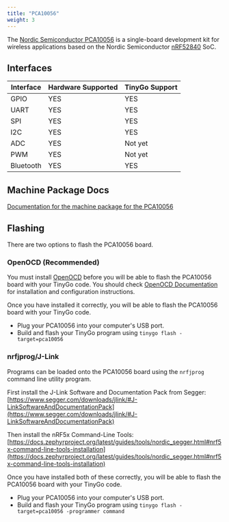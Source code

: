 ```yaml
---
title: "PCA10056"
weight: 3
---
```


The [Nordic Semiconductor PCA10056](https://www.nordicsemi.com/Software-and-Tools/Development-Kits/nRF52840-DK) is a single-board development kit for wireless applications based on the Nordic Semiconductor [nRF52840](https://www.nordicsemi.com/eng/Products/nRF52840) SoC.

## Interfaces

| Interface | Hardware Supported | TinyGo Support |
| --------- | ------------- | ----- |
| GPIO      | YES | YES |
| UART      | YES | YES |
| SPI      | YES | YES |
| I2C      | YES | YES |
| ADC      | YES | Not yet |
| PWM      | YES | Not yet |
| Bluetooth      | YES | YES |

## Machine Package Docs

[Documentation for the machine package for the PCA10056](../machine/pca10056)

## Flashing

There are two options to flash the PCA10056 board.

### OpenOCD (Recommended)

You must install [OpenOCD](http://openocd.org/) before you will be able to flash the PCA10056 board with your TinyGo code.
You should check [OpenOCD Documentation](http://openocd.org/Documentation) for installation and configuration instructions.

Once you have installed it correctly, you will be able to flash the PCA10056 board with your TinyGo code.

- Plug your PCA10056 into your computer's USB port.
- Build and flash your TinyGo program using `tinygo flash -target=pca10056`

### nrfjprog/J-Link

Programs can be loaded onto the PCA10056 board using the `nrfjprog` command line utility program.

First install the J-Link Software and Documentation Pack from Segger: [https://www.segger.com/downloads/jlink/#J-LinkSoftwareAndDocumentationPack](https://www.segger.com/downloads/jlink/#J-LinkSoftwareAndDocumentationPack)

Then install the nRF5x Command-Line Tools: [https://docs.zephyrproject.org/latest/guides/tools/nordic_segger.html#nrf5x-command-line-tools-installation](https://docs.zephyrproject.org/latest/guides/tools/nordic_segger.html#nrf5x-command-line-tools-installation)

Once you have installed both of these correctly, you will be able to flash the PCA10056 board with your TinyGo code.

- Plug your PCA10056 into your computer's USB port.
- Build and flash your TinyGo program using `tinygo flash -target=pca10056 -programmer command`
